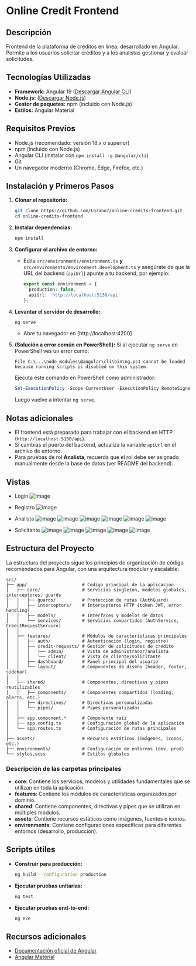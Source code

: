 # Online Credit Frontend

## Descripción
Frontend de la plataforma de créditos en línea, desarrollado en Angular. Permite a los usuarios solicitar créditos y a los analistas gestionar y evaluar solicitudes.

## Tecnologías Utilizadas
- **Framework:** Angular 19 ([Descargar Angular CLI](https://angular.dev/tools/cli))
- **Node.js:** ([Descargar Node.js](https://nodejs.org/))
- **Gestor de paquetes:** npm (incluido con Node.js)
- **Estilos:** Angular Material

## Requisitos Previos
- Node.js (recomendado: versión 18.x o superior)
- npm (incluido con Node.js)
- Angular CLI (instalar con `npm install -g @angular/cli`)
- Git
- Un navegador moderno (Chrome, Edge, Firefox, etc.)

## Instalación y Primeros Pasos

1. **Clonar el repositorio:**
   ```bash
   git clone https://github.com/Lozano7/online-credits-frontend.git
   cd online-credits-frontend
   ```

2. **Instalar dependencias:**
   ```bash
   npm install
   ```

3. **Configurar el archivo de entorno:**
   - Edita `src/environments/environment.ts` **y** `src/environments/environment.development.ts` y asegúrate de que la URL del backend (`apiUrl`) apunte a tu backend, por ejemplo:
     ```typescript
     export const environment = {
       production: false,
       apiUrl: 'http://localhost:5150/api'
     };
     ```

4. **Levantar el servidor de desarrollo:**
   ```bash
   ng serve
   ```
   - Abre tu navegador en [http://localhost:4200]

5. **(Solución a error común en PowerShell):**
   Si al ejecutar `ng serve` en PowerShell ves un error como:
   ```
   File C:\...\node_modules\@angular\cli\bin\ng.ps1 cannot be loaded because running scripts is disabled on this system.
   ```
   Ejecuta este comando en PowerShell como administrador:
   ```powershell
   Set-ExecutionPolicy -Scope CurrentUser -ExecutionPolicy RemoteSigned
   ```
   Luego vuelve a intentar `ng serve`.

## Notas adicionales

- El frontend está preparado para trabajar con el backend en HTTP (`http://localhost:5150/api`).
- Si cambias el puerto del backend, actualiza la variable `apiUrl` en el archivo de entorno.
- Para pruebas de rol **Analista**, recuerda que el rol debe ser asignado manualmente desde la base de datos (ver README del backend).

## Vistas
- Login
![image](https://github.com/user-attachments/assets/b14c489d-4003-4275-a464-7d0b53d982cf)

- Registro
![image](https://github.com/user-attachments/assets/7169ee42-a5a4-4b15-9dd6-fbdca495fdfd)

- Analista
![image](https://github.com/user-attachments/assets/583ec0f1-60a1-46df-acb8-9e0122c0a64b)
![image](https://github.com/user-attachments/assets/35790c7e-c7d2-427d-946d-b780a1c2c1b9)
![image](https://github.com/user-attachments/assets/a161fdf8-6d10-4ba5-a24a-4cc1ea5c53aa)
![image](https://github.com/user-attachments/assets/742734ed-feea-43a8-bfdb-478ee01e8c56)
![image](https://github.com/user-attachments/assets/b58460db-7f30-4d29-a628-90e33ee95f8f)
![image](https://github.com/user-attachments/assets/d0dabb44-e56c-4aaa-a9f9-f71825775f42)

- Solicitante
![image](https://github.com/user-attachments/assets/0d90a66e-d81e-4bd2-8391-9ed9410c08ab)
![image](https://github.com/user-attachments/assets/bab01d8c-4171-44c8-bbda-9bfc16dfc813)
![image](https://github.com/user-attachments/assets/71a05049-f824-45cc-8268-fc8afa754620)
![image](https://github.com/user-attachments/assets/a2f3bb3a-306e-456d-8237-1071e66ae4a4)
![image](https://github.com/user-attachments/assets/e840165b-b1ee-43d0-aef0-d857dd9fd700)

## Estructura del Proyecto

La estructura del proyecto sigue los principios de organización de código recomendados para Angular, con una arquitectura modular y escalable:

```
src/
├── app/                     # Código principal de la aplicación
│   ├── core/                # Servicios singleton, modelos globales, interceptores, guards
│   │   ├── guards/          # Protección de rutas (AuthGuard)
│   │   ├── interceptors/    # Interceptores HTTP (token JWT, error handling)
│   │   ├── models/          # Interfaces y modelos de datos
│   │   └── services/        # Servicios compartidos (AuthService, CreditRequestService)
│   │
│   ├── features/            # Módulos de características principales
│   │   ├── auth/            # Autenticación (login, registro)
│   │   ├── credit-requests/ # Gestión de solicitudes de crédito
│   │   │   ├── admin/       # Vista de administrador/analista
│   │   │   └── client/      # Vista de cliente/solicitante
│   │   ├── dashboard/       # Panel principal del usuario
│   │   └── layout/          # Componentes de diseño (header, footer, sidebar)
│   │
│   ├── shared/              # Componentes, directivas y pipes reutilizables
│   │   ├── components/      # Componentes compartidos (loading, alerts, etc.)
│   │   ├── directives/      # Directivas personalizadas
│   │   └── pipes/           # Pipes personalizados
│   │
│   ├── app.component.*      # Componente raíz
│   ├── app.config.ts        # Configuración global de la aplicación
│   └── app.routes.ts        # Configuración de rutas principales
│
├── assets/                  # Recursos estáticos (imágenes, iconos, etc.)
├── environments/            # Configuración de entornos (dev, prod)
└── styles.scss              # Estilos globales
```

### Descripción de las carpetas principales

- **core**: Contiene los servicios, modelos y utilidades fundamentales que se utilizan en toda la aplicación.
- **features**: Contiene los módulos de características organizados por dominio.
- **shared**: Contiene componentes, directivas y pipes que se utilizan en múltiples módulos.
- **assets**: Contiene recursos estáticos como imágenes, fuentes e iconos.
- **environments**: Contiene configuraciones específicas para diferentes entornos (desarrollo, producción).


## Scripts útiles

- **Construir para producción:**
  ```bash
  ng build --configuration production
  ```

- **Ejecutar pruebas unitarias:**
  ```bash
  ng test
  ```

- **Ejecutar pruebas end-to-end:**
  ```bash
  ng e2e
  ```

## Recursos adicionales

- [Documentación oficial de Angular](https://angular.dev/docs)
- [Angular Material](https://material.angular.io/)


